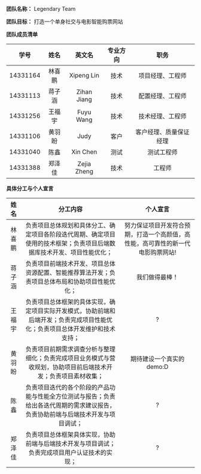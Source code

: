 **团队名称：** Legendary Team

**团队目标：** 打造一个单身社交与电影智能购票网站

**团队成员清单**

| 学号 | 姓名 | 英文名 | 专业方向 | 职务 |
| :--: | :--: | :--: | :--: | :-----------: |
| 14331164 | 林喜鹏 | Xipeng Lin | 技术 | 项目经理、工程师 | 
| 14331113 | 蒋子涵 | Zihan Jiang | 技术 | 配置经理、工程师 | 
| 14331256 | 王福宇 | Fuyu Wang | 技术 | 技术经理、工程师 | 
| 14331106 | 黄羽盼 | Judy | 客户 | 客户经理、质量保证经理 | 
| 14331040 | 陈鑫 | Xin Chen | 测试 | 测试工程师 | 
| 14331388 | 郑泽佳 | Zejia Zheng | 技术 | 工程师 |

**具体分工与个人宣言**

| 姓名 | 分工内容 | 个人宣言 |
| :--: | :--: | :--: |
| 林喜鹏 | 负责项目总体规划和具体分工、确定项目各阶段迭代周期、确定项目使用的技术框架；负责项目后端数据库技术开发、项目性能优化； | 努力保证项目开发符合预期，打造一个高颜值，高性能，高可靠性的新一代电影购票网站! |
| 蒋子涵 | 负责项目前端技术开发、项目总体资源配置、智能推荐算法开发；负责项目总体布局和协助项目性能优化； | 我们做得最棒！ |
| 王福宇 | 负责项目总体框架的具体实现，确定项目实际开发模式，协助前端和后端开发；负责完成项目性能优化；负责项目总体开发维护和技术支持； | ? |
| 黄羽盼 | 负责项目前期需求调查分析与整理细化；负责完成项目业务模式与营收规划，协助项目前后端技术开发；负责项目素材收集； | 期待建设一个真实的demo:D |
| 陈鑫 | 负责项目迭代的各个阶段的产品功能与性能全方位测试与报告；负责给出各迭代周期的需求建议报告，负责协助前端与后端技术开发与项目调试； | ? |
| 郑泽佳 | 负责项目总体框架具体实现，协助前端与后端技术开发与项目调试；负责完成项目用户认证技术的实现；| ? |
